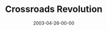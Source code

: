 ---
layout: message
category: message
series: "The Matrix Revealed"
title: "Crossroads Revolution"
date: 2003-04-26-00-00
message_id: 226
audio: "http://s3.amazonaws.com/crossroads-media/messages/audio/TheMatrixRevealed_04-27-03_Crossroads_Rev.mp3"
audio-duration: "36:39"
explicit: false
---